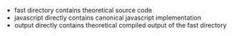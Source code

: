 - fast directory contains theoretical source code
- javascript directly contains canonical javascript implementation
- output directly contains theoretical compiled output of the fast directory